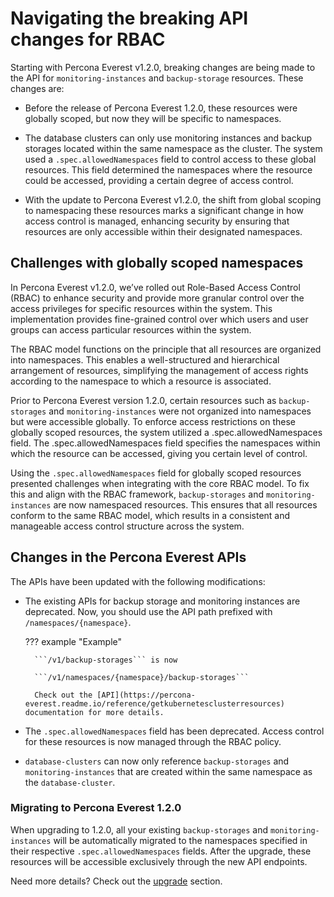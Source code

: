 # Navigating the breaking API changes for RBAC

Starting with Percona Everest v1.2.0, breaking changes are being made to the API for `monitoring-instances` and `backup-storage` resources. These changes are:

- Before the release of Percona Everest 1.2.0, these resources were globally scoped, but now they will be specific to namespaces. 

- The database clusters can only use monitoring instances and backup storages located within the same namespace as the cluster. The system used a `.spec.allowedNamespaces` field to control access to these global resources. This field determined the namespaces where the resource could be accessed, providing a certain degree of access control.

- With the update to Percona Everest v1.2.0, the shift from global scoping to namespacing these resources marks a significant change in how access control is managed, enhancing security by ensuring that resources are only accessible within their designated namespaces.

## Challenges with globally scoped namespaces

In Percona Everest v1.2.0, we’ve rolled out Role-Based Access Control (RBAC) to enhance security and provide more granular control over the access privileges for specific resources within the system. This implementation provides fine-grained control over which users and user groups can access particular resources within the system. 

The RBAC model functions on the principle that all resources are organized into namespaces. This enables a well-structured and hierarchical arrangement of resources, simplifying the management of access rights according to the namespace to which a resource is associated.

Prior to Percona Everest version 1.2.0, certain resources such as `backup-storages` and `monitoring-instances` were not organized into namespaces but were accessible globally. To enforce access restrictions on these globally scoped resources, the system utilized a .spec.allowedNamespaces field. The .spec.allowedNamespaces field specifies the namespaces within which the resource can be accessed, giving you certain level of control.

Using the `.spec.allowedNamespaces` field for globally scoped resources presented challenges when integrating with the core RBAC model. To fix this and align with the RBAC framework, `backup-storages` and `monitoring-instances` are now namespaced resources. This ensures that all resources conform to the same RBAC model, which results in a consistent and manageable access control structure across the system.

##  Changes in the Percona Everest APIs

The APIs have been updated with the following modifications:

- The existing APIs for backup storage and monitoring instances are deprecated. Now, you should use the API path prefixed with `/namespaces/{namespace}`.

    ??? example "Example"

        ```/v1/backup-storages``` is now

        ```/v1/namespaces/{namespace}/backup-storages```

        Check out the [API](https://percona-everest.readme.io/reference/getkubernetesclusterresources) documentation for more details.

- The `.spec.allowedNamespaces` field has been deprecated. Access control for these resources is now managed through the RBAC policy.

- `database-clusters` can now only reference `backup-storages` and `monitoring-instances` that are created within the same namespace as the `database-cluster`.

### Migrating to Percona Everest 1.2.0

When upgrading to 1.2.0, all your existing `backup-storages` and `monitoring-instances` will be automatically migrated to the namespaces specified in their respective `.spec.allowedNamespaces` fields. After the upgrade, these resources will be accessible exclusively through the new API endpoints.

Need more details? Check out the [upgrade](../upgrade_with_cli.md#upgrading-to-percona-everest-120) section.





